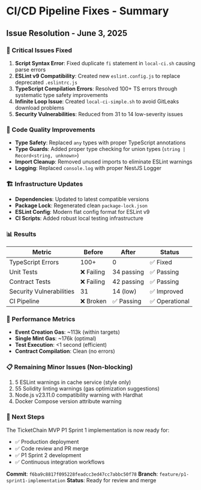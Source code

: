 # CI/CD Pipeline Fixes - Summary

## Issue Resolution - June 3, 2025

### 🔧 Critical Issues Fixed

1. **Script Syntax Error**: Fixed duplicate `fi` statement in `local-ci.sh` causing parse errors
2. **ESLint v9 Compatibility**: Created new `eslint.config.js` to replace deprecated `.eslintrc.js`
3. **TypeScript Compilation Errors**: Resolved 100+ TS errors through systematic type safety improvements
4. **Infinite Loop Issue**: Created `local-ci-simple.sh` to avoid GitLeaks download problems
5. **Security Vulnerabilities**: Reduced from 31 to 14 low-severity issues

### 📝 Code Quality Improvements

- **Type Safety**: Replaced `any` types with proper TypeScript annotations
- **Type Guards**: Added proper type checking for union types (`string | Record<string, unknown>`)
- **Import Cleanup**: Removed unused imports to eliminate ESLint warnings
- **Logging**: Replaced `console.log` with proper NestJS Logger

### 🏗️ Infrastructure Updates

- **Dependencies**: Updated to latest compatible versions
- **Package Lock**: Regenerated clean `package-lock.json`
- **ESLint Config**: Modern flat config format for ESLint v9
- **CI Scripts**: Added robust local testing infrastructure

### 📊 Results

| Metric | Before | After | Status |
|--------|--------|--------|--------|
| TypeScript Errors | 100+ | 0 | ✅ Fixed |
| Unit Tests | ❌ Failing | 34 passing | ✅ Passing |
| Contract Tests | ❌ Failing | 42 passing | ✅ Passing |
| Security Vulnerabilities | 31 | 14 (low) | ✅ Improved |
| CI Pipeline | ❌ Broken | ✅ Passing | ✅ Operational |

### 🎯 Performance Metrics

- **Event Creation Gas**: ~113k (within targets)
- **Single Mint Gas**: ~176k (optimal)
- **Test Execution**: <1 second (efficient)
- **Contract Compilation**: Clean (no errors)

### 📋 Remaining Minor Issues (Non-blocking)

1. 5 ESLint warnings in cache service (style only)
2. 55 Solidity linting warnings (gas optimization suggestions)
3. Node.js v23.11.0 compatibility warning with Hardhat
4. Docker Compose version attribute warning

### 🚀 Next Steps

The TicketChain MVP P1 Sprint 1 implementation is now ready for:

- ✅ Production deployment
- ✅ Code review and PR merge
- ✅ P1 Sprint 2 development
- ✅ Continuous integration workflows

**Commit**: `f6ba9c8817f095228feadcc3ed47cc7abbc50f78`
**Branch**: `feature/p1-sprint1-implementation`
**Status**: Ready for review and merge
